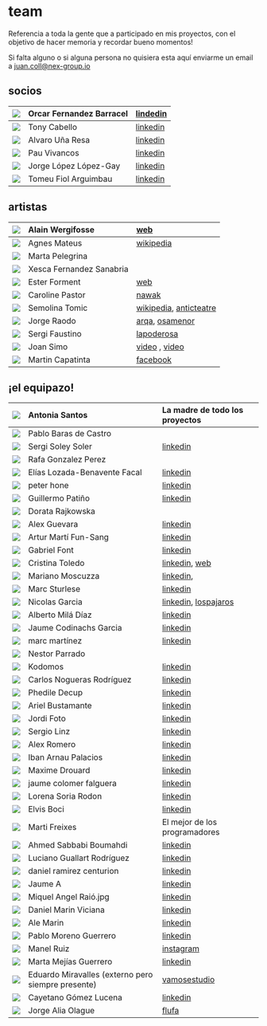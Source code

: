 # team

Referencia a toda la gente que a participado en mis proyectos, con el objetivo de hacer memoria y recordar bueno momentos!

Si falta alguno o si alguna persona no quisiera esta aquí enviarme un email a juan.coll@nex-group.io

## socios

| ![](../.gitbook/assets/socios-oscar-fernandez-barracel-1-.jpg-100x100.jpg) | Orcar Fernandez Barracel | [lindedin](https://www.linkedin.com/in/barracel/) |
| :--- | :--- | :--- |
| ![](../.gitbook/assets/socios-tony-cabello-miguel.jpg-100x100.jpg) | Tony Cabello | [linkedin](https://www.linkedin.com/in/tonycabello/) |
| ![](../.gitbook/assets/socios-alvaro-una-resa-2-.jpg-100x100.jpg) | Alvaro Uña Resa | [linkedin](https://www.linkedin.com/in/alvaro-u%C3%B1a-resa-b33669195/) |
| ![](../.gitbook/assets/socios-pau-vivancos.jpg-100x100.jpg) | Pau Vivancos | [linkedin](https://www.linkedin.com/in/pauvivancos/) |
| ![](../.gitbook/assets/socios-jorge-lopez-lopez-gay.jpg-100x100.jpg) | Jorge López López-Gay | [linkedin](https://www.linkedin.com/in/jorge-l%C3%B3pez-l%C3%B3pez-gay-b977103b/) |
| ![](../.gitbook/assets/socios-bartolome-fiol-arguimbau-2-.jpg-100x100.jpg) | Tomeu Fiol Arguimbau | [linkedin](https://www.linkedin.com/in/tomeu-fiol-arguimbau-5ab15a49/) |

## artistas

| ![](../.gitbook/assets/cc-team-alain-wergifosse.jpg-100x100.jpg) | Alain Wergifosse | [web](http://www.alainwergifosse.com/) |
| :--- | :--- | :--- |
| ![](../.gitbook/assets/cc-team-agnes-mateus-i-ribiralta.jpg-100x100.jpg) | Agnes Mateus | [wikipedia](https://ca.wikipedia.org/wiki/Agn%C3%A8s_Mateus) |
| ![](../.gitbook/assets/cc-team-marta-pelegrina-danti.jpg-100x100.jpg) | Marta Pelegrina |  |
| ![](../.gitbook/assets/cc-team-francisca-fernandez-sanabria.jpg-100x100.jpg) | Xesca Fernandez Sanabria |  |
| ![](../.gitbook/assets/cc-team-ester-garcia-forment.jpg-100x100.jpg) | Ester Forment | [web](https://github.com/Juancoll/gitbook-public/tree/48bb343f52a62335de3dffce7d684295bfe538f2/timeline/estudio3.org/ester-forment/README.md) |
| ![](../.gitbook/assets/cc-team-caroline-pastor.jpg-100x100.jpg) | Caroline Pastor | [nawak](https://www.nawak.com/book/caroline-pastor) |
| ![](../.gitbook/assets/cc-team-semolina-tomic.jpg-100x100.jpg) | Semolina Tomic | [wikipedia](https://ca.wikipedia.org/wiki/Semolina_Tomic), [anticteatre](http://www.anticteatre.com/) |
| ![](../.gitbook/assets/cc-team-jorge-raedo.jpg-100x100.jpg) | Jorge Raodo | [arqa](https://arqa.com/autores/jorge-raedo), [osamenor](http://osamenor10.blogspot.com/) |
| ![](../.gitbook/assets/cc-team-sergi-faustino.jpg-100x100.jpg) | Sergi Faustino | [lapoderosa](http://lapoderosa.es/es/artista/sergi-faustino) |
| ![](../.gitbook/assets/cc-team-joan-simo.jpg-100x100.jpg) | Joan Simo | [video](https://www.youtube.com/watch?v=yjoSB9BoajA) , [video](https://www.youtube.com/watch?v=jLbCkXnOV6I) |
| ![](../.gitbook/assets/cc-team-martin-capatinta.jpg-100x100.jpg) | Martin Capatinta | [facebook](https://www.facebook.com/lakino.bln/) |

## ¡el equipazo!

| ![](../.gitbook/assets/team-antonia-santos-hurtado.jpg-100x100.jpg) | Antonia Santos | La madre de todo los proyectos |
| :--- | :--- | :--- |
| ![](../.gitbook/assets/team-pablo-baras-de-castro.jpg-100x100.jpg) | Pablo Baras de Castro |  |
| ![](../.gitbook/assets/team-sergi-soley-soler.jpg-100x100.jpg) | Sergi Soley Soler | [linkedin](https://www.linkedin.com/in/sergisoley/) |
| ![](../.gitbook/assets/team-rafael-conzalez-perez.jpg-100x100.jpg) | Rafa Gonzalez Perez |  |
| ![](../.gitbook/assets/team-elias-lozada-benavente-facal.jpg-100x100.jpg) | Elías Lozada-Benavente Facal | [linkedin](https://www.linkedin.com/in/eloben/) |
| ![](../.gitbook/assets/team-peter-ernest-hone.jpg-100x100.jpg) | peter hone | [linkedin](https://www.linkedin.com/in/peter-hone-98705726/) |
| ![](../.gitbook/assets/team-guillermo-patino-posada.jpg-100x100.jpg) | Guillermo Patiño | [linkedin](https://github.com/Juancoll/gitbook-public/tree/48bb343f52a62335de3dffce7d684295bfe538f2/timeline/linkedin.com/in/guillermo-patiño-motiondesigner/README.md) |
| ![](../.gitbook/assets/team-dorata-m-rajkowska.jpg-100x100.jpg) | Dorata Rajkowska |  |
| ![](../.gitbook/assets/team-alex-guevara-trivaldos.jpg-100x100.jpg) | Alex Guevara | [linkedin](https://www.linkedin.com/in/thealex/) |
| ![](../.gitbook/assets/team-artur-marti-fun-sang.jpg-100x100.jpg) | Artur Martí Fun-Sang | [linkedin](equipo.md) |
| ![](../.gitbook/assets/team-gabriel-font-rodriguez.jpg-100x100.jpg) | Gabriel Font | [linkedin](https://www.linkedin.com/in/arturfunsang/) |
| ![](../.gitbook/assets/team-cristina-toledo.jpg-100x100.jpg) | Cristina Toledo | [linkedin](https://www.linkedin.com/in/cristina-toledo-42a65730/), [web](http://www.n-u-e-v-e.com/) |
| ![](../.gitbook/assets/team-mariano-moscuzza.jpg-100x100.jpg) | Mariano Moscuzza | [linkedin](https://www.linkedin.com/in/mariano-moscuzza-b354321b/), |
| ![](../.gitbook/assets/team-marc-sturlese-gaya.jpg-100x100.jpg) | Marc Sturlese | [linkedin](https://www.linkedin.com/in/marcsturlese/) |
| ![](../.gitbook/assets/team-nicolas-garcia-fernandez.jpg-100x100.jpg) | Nicolas Garcia | [linkedin](https://www.linkedin.com/in/nicolas-garcia-1a725118/), [lospajaros](https://github.com/Juancoll/gitbook-public/tree/48bb343f52a62335de3dffce7d684295bfe538f2/timeline/lospajaros.cl) |
| ![](../.gitbook/assets/team-alberto-esteban-mila-diaz.jpg-100x100.jpg) | Alberto Milá Díaz | [linkedin](https://www.linkedin.com/in/alberto-mil%C3%A1-d%C3%ADaz-6253b530/) |
| ![](../.gitbook/assets/team-jaume-codinachs-garcia.jpg-100x100.jpg) | Jaume Codinachs Garcia | [linkedin](https://www.linkedin.com/in/jaumecodinachs/) |
| ![](../.gitbook/assets/team-marc-martinez.jpg-100x100.jpg) | marc martínez | [linkedin](https://www.linkedin.com/in/marc-mart%C3%ADnez-57379b32/) |
| ![](../.gitbook/assets/team-nestor-parrado-lloro.jpg-100x100.jpg) | Nestor Parrado |  |
| ![](../.gitbook/assets/team-kodomos-ilustrador.jpg-100x100.jpg) | Kodomos | [linkedin](https://www.linkedin.com/in/kodomos-ilustrador-35603726/) |
| ![](../.gitbook/assets/team-carlos-nogueras-rodriguez.jpg-100x100.jpg) | Carlos Nogueras Rodríguez | [linkedin](https://www.linkedin.com/in/carlosnogueras/) |
| ![](../.gitbook/assets/team-phedile-decup.jpg-100x100.jpg) | Phedile Decup | [linkedin](https://www.linkedin.com/in/phedile-decup-4379b519b/) |
| ![](../.gitbook/assets/team-ariel-bustamante.jpg-100x100.jpg) | Ariel Bustamante | [linkedin](https://www.linkedin.com/in/ariel-bustamante-b6719064/) |
| ![](../.gitbook/assets/team-jordi-foto.jpg-100x100.jpg) | Jordi Foto | [linkedin](https://www.linkedin.com/in/jordifoto/) |
| ![](../.gitbook/assets/team-sergio-linz.jpg-100x100.jpg) | Sergio Linz | [linkedin](https://www.linkedin.com/in/sergio-linz-a7701159/) |
| ![](../.gitbook/assets/team-alex-romero.jpg-100x100%20%281%29.jpg) | Alex Romero | [linkedin](https://www.linkedin.com/in/alex-romero-4149424b/) |
| ![](../.gitbook/assets/team-iban-arnau-palacios.jpg-100x100.jpg) | Iban Arnau Palacios | [linkedin](https://www.linkedin.com/in/iban-arnau-palacios/) |
| ![](../.gitbook/assets/team-maxime-j.-drouard.jpg-100x100.jpg) | Maxime Drouard | [linkedin](https://www.linkedin.com/in/maxime-drouard-3005a2150/) |
| ![](../.gitbook/assets/team-jaime-colomer-falguera.jpg-100x100.jpg) | jaume colomer falguera | [linkedin](https://www.linkedin.com/in/jaume-colomer-falguera-62173334/) |
| ![](../.gitbook/assets/team-lorena-soria-rodon.jpg-100x100.jpg) | Lorena Soria Rodon | [linkedin](https://www.linkedin.com/in/lorenasoria/) |
| ![](../.gitbook/assets/team-elvis-boci.jpg-100x100.jpg) | Elvis Boci | [linkedin](https://www.linkedin.com/in/elvis-boci-02835629/) |
| ![](../.gitbook/assets/team-marti-freixes-coll.jpg-100x100.jpg) | Marti Freixes | El mejor de los programadores |
| ![](../.gitbook/assets/team-ahmed-sabbabi-boumahdi.jpg-100x100.jpg) | Ahmed Sabbabi Boumahdi | [linkedin](https://www.linkedin.com/in/ahmed-sabbabi-boumahdi-6015172b/) |
| ![](../.gitbook/assets/team-luciano-guallart-rodriguez.jpg-100x100.jpg) | Luciano Guallart Rodríguez | [linkedin](https://www.linkedin.com/in/luxmanvj/) |
| ![](../.gitbook/assets/team-daniel-ramirez-centurion.jpg-100x100.jpg) | daniel ramirez centurion | [linkedin](https://www.linkedin.com/in/danield76/) |
| ![](../.gitbook/assets/team-jaume-a.jpg-100x100.jpg) | Jaume A | [linkedin](https://github.com/Juancoll/gitbook-public/tree/48bb343f52a62335de3dffce7d684295bfe538f2/timeline/linkedin.com/in/jaumea/README.md) |
| ![](../../.gitbook/assets/team-miquel-angel-raio.jpg-100x100.jpg) | Miquel Angel Raió.jpg | [linkedin](https://www.linkedin.com/in/miquel-%C3%A0ngel-rai%C3%B3-95420961/) |
| ![](../../.gitbook/assets/team-daniel-marin-viciana.jpg-100x100.jpg) | Daniel Marin Viciana | [linkedin](https://www.linkedin.com/in/daniel-marin-viciana-81580540/) |
| ![](../../.gitbook/assets/team-ale-martin.jpg-100x100.jpg) | Ale Marin | [linkedin](https://www.linkedin.com/in/alejandro-martin-ruiz-185882150/) |
| ![](../../.gitbook/assets/team-pablo-moreno-guerrero.jpg-100x100.jpg) | Pablo Moreno Guerrero | [linkedin](https://www.linkedin.com/in/pablo-moreno-guerrero-44a059a8/) |
| ![](../../.gitbook/assets/team-manel-ruiz.jpg-100x100.jpg) | Manel Ruiz | [instagram](https://www.instagram.com/6tma/?hl=es) |
| ![](../../.gitbook/assets/team-marta-mejias-guerrero.jpg-100x100.jpg) | Marta Mejías Guerrero | [linkedin](https://www.linkedin.com/in/marta-mejias/) |
| ![](../../.gitbook/assets/team-eduardo-miravalles.jpg-100x100.jpg) | Eduardo Miravalles \(externo pero siempre presente\) | [vamosestudio](http://www.vamosestudio.com/) |
| ![](../../.gitbook/assets/team-cayetano-gomez-lucena.jpg-100x100.jpg) | Cayetano Gómez Lucena | [linkedin](https://www.linkedin.com/in/cayetano-g%C3%B3mez-lucena-6745b16a/) |
| ![](../../.gitbook/assets/team-jorge-alia-olague.jpg-100x100.jpg) | Jorge Alia Olague | [flufa](https://flufa.bandcamp.com/) |
